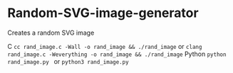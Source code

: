 # Random-SVG-image-generator
Creates a random SVG image

C
`
cc rand_image.c -Wall -o rand_image && ./rand_image
`
or
`
clang rand_image.c -Weverything -o rand_image && ./rand_image
`
Python
`
python rand_image.py 
`
or
`
python3 rand_image.py
`